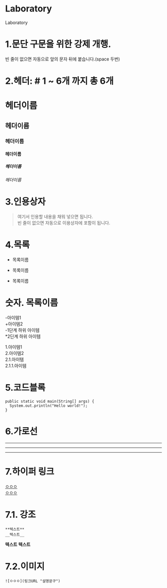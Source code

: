 # Laboratory
Laboratory

# 1.문단 구문을 위한 강제 개행.  
빈 줄이 없으면 자동으로 앞의 문자 뒤에 붙습니다.(space 두번)

# 2.헤더: # 1 ~ 6개 까지 총 6개
# 헤더이름  
## 헤더이름  
### 헤더이름  
#### 헤더이름  
##### 헤더이름  
###### 헤더이름  

# 3.인용상자
> 여기서 인용할 내용을 채워 넣으면 됩니다.  
빈 줄이 없으면 자동으로 이용상자에 포함이 됩니다.

# 4.목록
* 목록이름  
- 목록이름  
+ 목록이름  

# 숫자. 목록이름
-아이템1  
+아이템2  
  -1단계 하위 아이템  
  *2딘계 하위 아이템  

1.아이템1  
2.아이템2  
  2.1.아이템  
  2.1.1.아이템  

# 5.코드블록
  ``` Spring
  public static void main(String[] args) {
    System.out.println("Hello world!");
  }
  ```

# 6.가로선
---
***
---

# 7.하이퍼 링크
[ㅇㅇㅇ](링크URL "설명문구")  
[ㅇㅇㅇ](http://www.naver.com "네이버")

# 7.1. 강조
```
**텍스트**
__텍스트__
```
**텍스트**
__텍스트__

# 7.2.이미지
```
![ㅇㅇㅇ](링크URL "설명문구")
```

